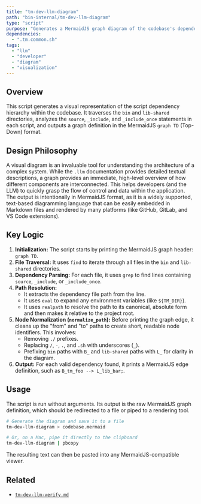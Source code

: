 ```yaml
---
title: "tm-dev-llm-diagram"
path: "bin-internal/tm-dev-llm-diagram"
type: "script"
purpose: "Generates a MermaidJS graph diagram of the codebase's dependency structure."
dependencies:
  - ".tm.common.sh"
tags:
  - "llm"
  - "developer"
  - "diagram"
  - "visualization"
---
```


## Overview

This script generates a visual representation of the script dependency hierarchy within the codebase. It traverses the `bin` and `lib-shared` directories, analyzes the `source`, `_include`, and `_include_once` statements in each script, and outputs a graph definition in the MermaidJS `graph TD` (Top-Down) format.

## Design Philosophy

A visual diagram is an invaluable tool for understanding the architecture of a complex system. While the `.llm` documentation provides detailed textual descriptions, a graph provides an immediate, high-level overview of how different components are interconnected. This helps developers (and the LLM) to quickly grasp the flow of control and data within the application. The output is intentionally in MermaidJS format, as it is a widely supported, text-based diagramming language that can be easily embedded in Markdown files and rendered by many platforms (like GitHub, GitLab, and VS Code extensions).

## Key Logic

1.  **Initialization:** The script starts by printing the MermaidJS graph header: `graph TD`.
2.  **File Traversal:** It uses `find` to iterate through all files in the `bin` and `lib-shared` directories.
3.  **Dependency Parsing:** For each file, it uses `grep` to find lines containing `source`, `_include`, or `_include_once`.
4.  **Path Resolution:**
    *   It extracts the dependency file path from the line.
    *   It uses `eval` to expand any environment variables (like `${TM_DIR}`).
    *   It uses `realpath` to resolve the path to its canonical, absolute form and then makes it relative to the project root.
5.  **Node Normalization (`normalize_path`):** Before printing the graph edge, it cleans up the "from" and "to" paths to create short, readable node identifiers. This involves:
    *   Removing `./` prefixes.
    *   Replacing `/`, `-`, `.`, and `.sh` with underscores (`_`).
    *   Prefixing `bin` paths with `B_` and `lib-shared` paths with `L_` for clarity in the diagram.
6.  **Output:** For each valid dependency found, it prints a MermaidJS edge definition, such as `B_tm_foo --> L_lib_bar;`.

## Usage

The script is run without arguments. Its output is the raw MermaidJS graph definition, which should be redirected to a file or piped to a rendering tool.

```bash
# Generate the diagram and save it to a file
tm-dev-llm-diagram > codebase.mermaid

# Or, on a Mac, pipe it directly to the clipboard
tm-dev-llm-diagram | pbcopy
```

The resulting text can then be pasted into any MermaidJS-compatible viewer.

## Related

-   [`tm-dev-llm-verify.md`](.llm/bin-internal/tm-dev-llm-verify.md)